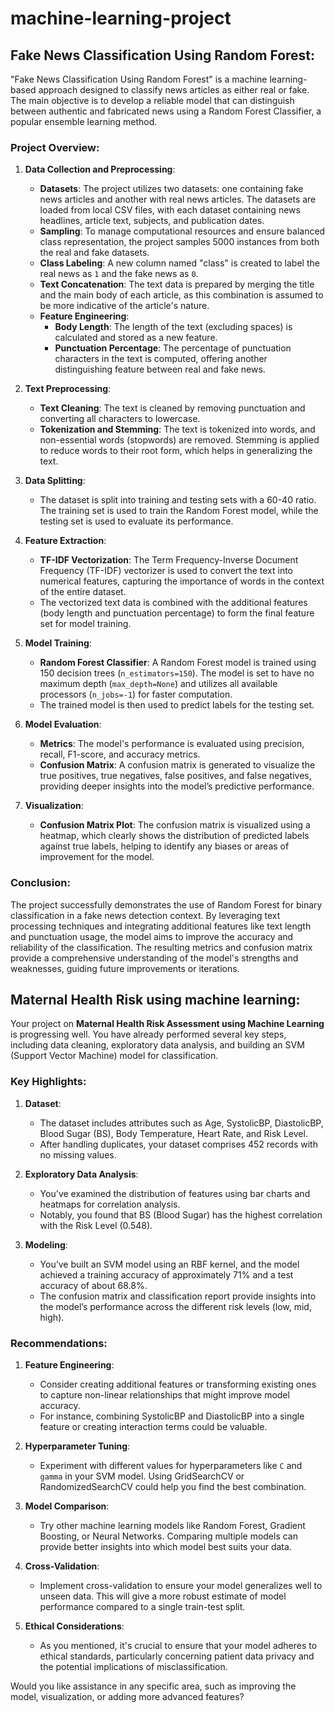 # machine-learning-project

## Fake News Classification Using Random Forest:


"Fake News Classification Using Random Forest" is a machine learning-based approach designed to classify news articles as either real or fake. The main objective is to develop a reliable model that can distinguish between authentic and fabricated news using a Random Forest Classifier, a popular ensemble learning method.

### Project Overview:

1. **Data Collection and Preprocessing**:
    - **Datasets**: The project utilizes two datasets: one containing fake news articles and another with real news articles. The datasets are loaded from local CSV files, with each dataset containing news headlines, article text, subjects, and publication dates.
    - **Sampling**: To manage computational resources and ensure balanced class representation, the project samples 5000 instances from both the real and fake datasets.
    - **Class Labeling**: A new column named "class" is created to label the real news as `1` and the fake news as `0`.
    - **Text Concatenation**: The text data is prepared by merging the title and the main body of each article, as this combination is assumed to be more indicative of the article's nature.
    - **Feature Engineering**:
        - **Body Length**: The length of the text (excluding spaces) is calculated and stored as a new feature.
        - **Punctuation Percentage**: The percentage of punctuation characters in the text is computed, offering another distinguishing feature between real and fake news.

2. **Text Preprocessing**:
    - **Text Cleaning**: The text is cleaned by removing punctuation and converting all characters to lowercase.
    - **Tokenization and Stemming**: The text is tokenized into words, and non-essential words (stopwords) are removed. Stemming is applied to reduce words to their root form, which helps in generalizing the text.

3. **Data Splitting**:
    - The dataset is split into training and testing sets with a 60-40 ratio. The training set is used to train the Random Forest model, while the testing set is used to evaluate its performance.

4. **Feature Extraction**:
    - **TF-IDF Vectorization**: The Term Frequency-Inverse Document Frequency (TF-IDF) vectorizer is used to convert the text into numerical features, capturing the importance of words in the context of the entire dataset. 
    - The vectorized text data is combined with the additional features (body length and punctuation percentage) to form the final feature set for model training.

5. **Model Training**:
    - **Random Forest Classifier**: A Random Forest model is trained using 150 decision trees (`n_estimators=150`). The model is set to have no maximum depth (`max_depth=None`) and utilizes all available processors (`n_jobs=-1`) for faster computation.
    - The trained model is then used to predict labels for the testing set.

6. **Model Evaluation**:
    - **Metrics**: The model's performance is evaluated using precision, recall, F1-score, and accuracy metrics. 
    - **Confusion Matrix**: A confusion matrix is generated to visualize the true positives, true negatives, false positives, and false negatives, providing deeper insights into the model’s predictive performance.

7. **Visualization**:
    - **Confusion Matrix Plot**: The confusion matrix is visualized using a heatmap, which clearly shows the distribution of predicted labels against true labels, helping to identify any biases or areas of improvement for the model.

### Conclusion:
The project successfully demonstrates the use of Random Forest for binary classification in a fake news detection context. By leveraging text processing techniques and integrating additional features like text length and punctuation usage, the model aims to improve the accuracy and reliability of the classification. The resulting metrics and confusion matrix provide a comprehensive understanding of the model's strengths and weaknesses, guiding future improvements or iterations.





## Maternal Health Risk using machine learning:


Your project on **Maternal Health Risk Assessment using Machine Learning** is progressing well. You have already performed several key steps, including data cleaning, exploratory data analysis, and building an SVM (Support Vector Machine) model for classification.

### Key Highlights:

1. **Dataset**: 
   - The dataset includes attributes such as Age, SystolicBP, DiastolicBP, Blood Sugar (BS), Body Temperature, Heart Rate, and Risk Level.
   - After handling duplicates, your dataset comprises 452 records with no missing values.
   
2. **Exploratory Data Analysis**:
   - You've examined the distribution of features using bar charts and heatmaps for correlation analysis.
   - Notably, you found that BS (Blood Sugar) has the highest correlation with the Risk Level (0.548).

3. **Modeling**:
   - You’ve built an SVM model using an RBF kernel, and the model achieved a training accuracy of approximately 71% and a test accuracy of about 68.8%.
   - The confusion matrix and classification report provide insights into the model’s performance across the different risk levels (low, mid, high).

### Recommendations:

1. **Feature Engineering**:
   - Consider creating additional features or transforming existing ones to capture non-linear relationships that might improve model accuracy.
   - For instance, combining SystolicBP and DiastolicBP into a single feature or creating interaction terms could be valuable.

2. **Hyperparameter Tuning**:
   - Experiment with different values for hyperparameters like `C` and `gamma` in your SVM model. Using GridSearchCV or RandomizedSearchCV could help you find the best combination.

3. **Model Comparison**:
   - Try other machine learning models like Random Forest, Gradient Boosting, or Neural Networks. Comparing multiple models can provide better insights into which model best suits your data.

4. **Cross-Validation**:
   - Implement cross-validation to ensure your model generalizes well to unseen data. This will give a more robust estimate of model performance compared to a single train-test split.

5. **Ethical Considerations**:
   - As you mentioned, it's crucial to ensure that your model adheres to ethical standards, particularly concerning patient data privacy and the potential implications of misclassification.

Would you like assistance in any specific area, such as improving the model, visualization, or adding more advanced features?
